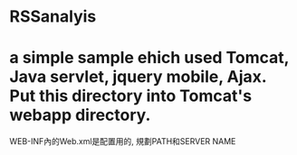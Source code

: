 # RSSanalyis
a simple sample ehich used Tomcat, Java servlet, jquery mobile, Ajax.
Put this directory into Tomcat's webapp directory.
=========
WEB-INF內的Web.xml是配置用的, 規劃PATH和SERVER NAME
